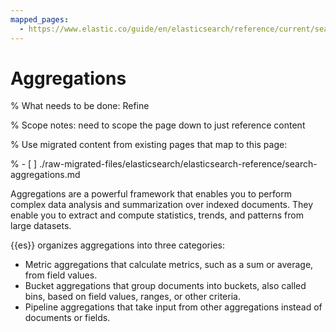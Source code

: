 ```yaml
---
mapped_pages:
  - https://www.elastic.co/guide/en/elasticsearch/reference/current/search-aggregations.html
---
```


# Aggregations

% What needs to be done: Refine

% Scope notes: need to scope the page down to just reference content

% Use migrated content from existing pages that map to this page:

% - [ ] ./raw-migrated-files/elasticsearch/elasticsearch-reference/search-aggregations.md

Aggregations are a powerful framework that enables you to perform complex data analysis and summarization over indexed documents. They enable you to extract and compute statistics, trends, and patterns from large datasets.

{{es}} organizes aggregations into three categories:

* Metric aggregations that calculate metrics, such as a sum or average, from field values.
* Bucket aggregations that group documents into buckets, also called bins, based on field values, ranges, or other criteria.
* Pipeline aggregations that take input from other aggregations instead of documents or fields.